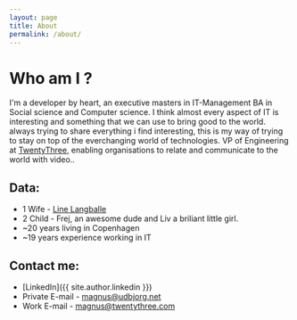```yaml
---
layout: page
title: About
permalink: /about/
---
```

# Who am I ?
I'm a developer by heart, an executive masters in IT-Management BA in Social science and Computer science. I think almost every aspect of IT is interesting and something that we can use to bring good to the world. always trying to share everything i find interesting, this is my way of trying to stay on top of the everchanging world of technologies. VP of Engineering at [TwentyThree](https://www.twentythree.com/), enabling organisations to relate and communicate to the world with video..

## Data:

* 1 Wife - [Line Langballe](http://www.linelangballe.dk)
* 2 Child - Frej, an awesome dude and Liv a briliant little girl.
* ~20 years living in Copenhagen
* ~19 years experience working in IT 

## Contact me:
* [LinkedIn]({{ site.author.linkedin }})
* Private E-mail - [magnus@udbjorg.net](mailto:magnus@udbjorg.net)
* Work E-mail - [magnus@twentythree.com](mailto:magnus@twentythree.com)

